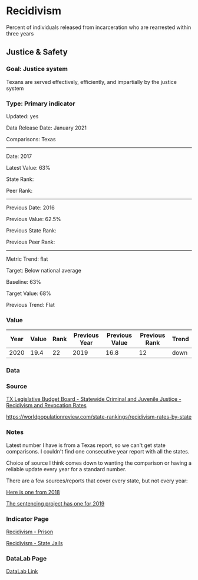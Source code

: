 # Recidivism

Percent of individuals released from incarceration who are rearrested within three years

## Justice & Safety

### Goal: Justice system

Texans are served effectively, efficiently, and impartially by the justice system

### Type: Primary indicator

Updated: yes

Data Release Date: January 2021

Comparisons: Texas

----

Date: 2017

Latest Value: 63%

State Rank:

Peer Rank: 

----

Previous Date: 2016

Previous Value: 62.5%

Previous State Rank:

Previous Peer Rank: 

----

Metric Trend: flat

Target: Below national average

Baseline: 63%

Target Value: 68%

Previous Trend: Flat



### Value

| Year |  Value      | Rank     | Previous Year   | Previous Value | Previous Rank | Trend | 
| ----------- | ----------- | ----------- | ----------- | ----------- | ----------- | -----------|
|    2020     |     19.4   | 22         |    2019    |      16.8   |   12      | down      | 

### Data

<!-- ![recidivism](./images/recidivism2.PNG) -->


### Source

[TX Legislative Budget Board - Statewide Criminal and Juvenile Justice - Recidivism and Revocation Rates](https://www.lbb.state.tx.us/documents/publications/policy_report/6293_cjda_recidivism-revocation.pdf)

https://worldpopulationreview.com/state-rankings/recidivism-rates-by-state

### Notes

Latest number I have is from a Texas report, so we can't get state comparisons. I couldn't find one consecutive year report with all the states. 

Choice of source I think comes down to wanting the comparison or having a reliable update every year for a standard number.

There are a few sources/reports that cover every state, but not every year:

[Here is one from 2018](https://vadoc.virginia.gov/media/1363/vadoc-state-recidivism-comparison-report-2018-12.pdf)

[The sentencing project has one for 2019](https://www.sentencingproject.org/the-facts/#map)



### Indicator Page

[Recidivism - Prison](https://indicators.texas2036.org/indicator/116)

[Recidivism - State Jails](https://indicators.texas2036.org/indicator/144)



### DataLab Page

[DataLab Link](https://datalab.texas2036.org/LBBAI2019/texas-recidivism-rates-re-arrests-and-re-incarceration-for-adults?accesskey=qrjrnp)

